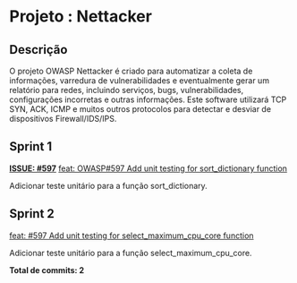 # Projeto : Nettacker

## Descrição

O projeto OWASP Nettacker é criado para automatizar a coleta de informações, varredura de vulnerabilidades e eventualmente gerar um relatório para redes, incluindo serviços, bugs, vulnerabilidades, configurações incorretas e outras informações. Este software utilizará TCP SYN, ACK, ICMP e muitos outros protocolos para detectar e desviar de dispositivos Firewall/IDS/IPS.

## Sprint 1

**[ISSUE: #597](https://github.com/OWASP/Nettacker/issues/597)**
[feat: OWASP#597 Add unit testing for sort_dictionary function](https://github.com/roddas/Nettacker/commit/449fb836760e57e84dc5d93906f8d91813140d63)

Adicionar teste unitário para a função sort_dictionary.

## Sprint 2

[feat: #597 Add unit testing for select_maximum_cpu_core function](https://github.com/OWASP/Nettacker/pull/679)

Adicionar teste unitário para a função select_maximum_cpu_core.

**Total de commits: 2**